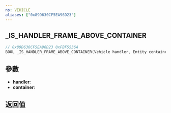 ```yaml
---
ns: VEHICLE
aliases: ["0x89D630CF5EA96D23"]
---
```

## _IS_HANDLER_FRAME_ABOVE_CONTAINER

```c
// 0x89D630CF5EA96D23 0xFBF5536A
BOOL _IS_HANDLER_FRAME_ABOVE_CONTAINER(Vehicle handler, Entity container);
```

## 參數
* **handler**: 
* **container**: 

## 返回值
